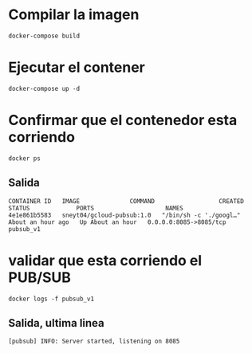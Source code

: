 # Compilar la imagen
```
docker-compose build
```

# Ejecutar el contener
```
docker-compose up -d
```

# Confirmar que el contenedor esta corriendo
```
docker ps
```

## Salida
```
CONTAINER ID   IMAGE              COMMAND                  CREATED             STATUS             PORTS                    NAMES
4e1e861b5583   sneyt04/gcloud-pubsub:1.0   "/bin/sh -c './googl…"   About an hour ago   Up About an hour   0.0.0.0:8085->8085/tcp   pubsub_v1
```

# validar que esta corriendo el PUB/SUB
```
docker logs -f pubsub_v1
```

## Salida, ultima linea
```
[pubsub] INFO: Server started, listening on 8085
```
